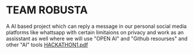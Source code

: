 # TEAM ROBUSTA
A AI based project which can reply a message in our personal social media platforms like whattsapp with certain limitaions on privacy and work as an assisstant as well
where we will use "OPEN AI" and "Github resourses" and other "AI" tools
[HACKATHON1.pdf](https://github.com/KottaliRohanKarthik/Self-AI/files/11124727/HACKATHON1.pdf)

